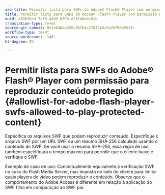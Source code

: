 ```yaml
---
seo-title: Permitir lista para SWFs do Adobe® Flash® Player com permissão para reproduzir conteúdo protegido
title: Permitir lista para SWFs do Adobe® Flash® Player com permissão para reproduzir conteúdo protegido
uuid: 482bfbed-7ef9-48d9-b399-d23fddabc81e
translation-type: tm+mt
source-git-commit: 9d2e046ae259c05fb4c278f464c9a26795e554fc
workflow-type: tm+mt
source-wordcount: '140'
ht-degree: 0%

---
```



# Permitir lista para SWFs do Adobe® Flash® Player com permissão para reproduzir conteúdo protegido {#allowlist-for-adobe-flash-player-swfs-allowed-to-play-protected-content}

Especifica os arquivos SWF que podem reproduzir conteúdo. Especifique o arquivo SWF por um URL SWF ou um resumo SHA-256 calculado usando o conteúdo do SWF. Se você usar o resumo SHA-256, essa regra de uso também especificará o tempo máximo para permitir que o cliente baixe e verifique o SWF.

Exemplo de caso de uso: Conceitualmente equivalente à verificação SWF no caso do Flash Media Server, mas imposta no lado do cliente para limitar quais players de vídeo podem reproduzir o conteúdo. Observe que o comportamento do Adobe Access é diferente em relação à aplicação do SWF filho em comparação ao SWF pai.

